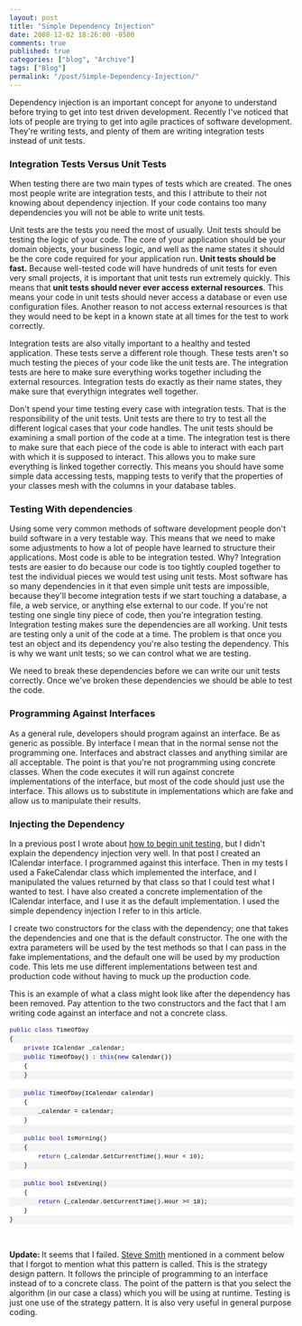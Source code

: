 ```yaml
---
layout: post
title: "Simple Dependency Injection"
date: 2008-12-02 18:26:00 -0500
comments: true
published: true
categories: ["blog", "Archive"]
tags: ["Blog"]
permalink: "/post/Simple-Dependency-Injection/"
---
```

<!-- more -->



<p>Dependency injection is an important concept for anyone to understand before trying to get into test driven development. Recently I've noticed that lots of people are trying to get into agile practices of software development. They're writing tests, and plenty of them are writing integration tests instead of unit tests.</p>
<h3>Integration Tests Versus Unit Tests</h3>
<p>When testing there are two main types of tests which are created. The ones most people write are integration tests, and this I attribute to their not knowing about dependency injection. If your code contains too many dependencies you will not be able to write unit tests.</p>
<p>Unit tests are the tests you need the most of usually. Unit tests should be testing the logic of your code. The core of your application should be your domain objects, your business logic, and well as the name states it should be the core code required for your application run. <strong>Unit tests should be fast.</strong> Because well-tested code will have hundreds of unit tests for even very small projects, it is important that unit tests run extremely quickly. This means that <strong>unit tests should never ever access external resources</strong>. This means your code in unit tests should never access a database or even use configuration files. Another reason to not access external resources is that they would need to be kept in a known state at all times for the test to work correctly.</p>
<p>Integration tests are also vitally important to a healthy and tested application. These tests serve a different role though. These tests aren't so much testing the pieces of your code like the unit tests are. The integration tests are here to make sure everything works together including the external resources. Integration tests do exactly as their name states, they make sure that everythign integrates well together.</p>
<p>Don't spend your time testing every case with integration tests. That is the responsibility of the unit tests. Unit tests are there to try to test all the different logical cases that your code handles. The unit tests should be examining a small portion of the code at a time. The integration test is there to make sure that each piece of the code is able to interact with each part with which it is supposed to interact. This allows you to make sure everything is linked together correctly. This means you should have some simple data accessing tests, mapping tests to verify that the properties of your classes mesh with the columns in your database tables.</p>
<h3>Testing With dependencies</h3>
<p>Using some very common methods of software development people don't build software in a very testable way. This means that we need to make some adjustments to how a lot of people have learned to structure their applications. Most code is able to be integration tested. Why? Integration tests are easier to do because our code is too tightly coupled together to test the individual pieces we would test using unit tests. Most software has so many dependencies in it that even simple unit tests are impossible, because they'll become integration tests if we start touching a database, a file, a web service, or anything else external to our code. If you're not testing one single tiny piece of code, then you're integration testing. Integration testing makes sure the dependencies are all working. Unit tests are testing only a unit of the code at a time. The problem is that once you test an object and its dependency you're also testing the dependency. This is why we want unit tests; so we can control what we are testing.</p>
<p>We need to break these dependencies before we can write our unit tests correctly. Once we've broken these dependencies we should be able to test the code.</p>
<h3>Programming Against Interfaces</h3>
<p>As a general rule, developers should program against an interface. Be as generic as possible. By interface I mean that in the normal sense not the programming one. Interfaces and abstract classes and anything similar are all acceptable. The point is that you're not programming using concrete classes. When the code executes it will run against concrete implementations of the interface, but most of the code should just use the interface. This allows us to substitute in implementations which are fake and allow us to manipulate their results.</p>
<h3>Injecting the Dependency</h3>
<p>In a previous post I wrote about <a href="/post/2008/11/26/Beginning-Unit-Testing.aspx" target="_blank">how to begin unit testing</a>, but I didn't explain the dependency injection very well. In that post I created an ICalendar interface. I programmed against this interface. Then in my tests I used a FakeCalendar class which implemented the interface, and I manipulated the values returned by that class so that I could test what I wanted to test. I have also created a concrete implementation of the ICalendar interface, and I use it as the default implementation. I used the simple dependency injection I refer to in this article.</p>
<p>I create two constructors for the class with the dependency; one that takes the dependencies and one that is the default constructor. The one with the extra parameters will be used by the test methods so that I can pass in the fake implementations, and the default one will be used by my production code. This lets me use different implementations between test and production code without having to muck up the production code.</p>
<p>This is an example of what a class might look like after the dependency has been removed. Pay attention to the two constructors and the fact that I am writing code against an interface and not a concrete class.</p>
<div>
<div style="font-size: 8pt; overflow: visible; width: 100%; color: black; line-height: 12pt; font-family: consolas, 'Courier New', courier, monospace; background-color: #f4f4f4; border-style: none; padding: 0px;">
<pre style="font-size: 8pt; margin: 0em; overflow: visible; width: 100%; color: black; line-height: 12pt; font-family: consolas, 'Courier New', courier, monospace; background-color: white; border-style: none; padding: 0px;"><span style="color: #0000ff">public</span> <span style="color: #0000ff">class</span> TimeOfDay</pre>
<pre style="font-size: 8pt; margin: 0em; overflow: visible; width: 100%; color: black; line-height: 12pt; font-family: consolas, 'Courier New', courier, monospace; background-color: #f4f4f4; border-style: none; padding: 0px;">{</pre>
<pre style="font-size: 8pt; margin: 0em; overflow: visible; width: 100%; color: black; line-height: 12pt; font-family: consolas, 'Courier New', courier, monospace; background-color: white; border-style: none; padding: 0px;">    <span style="color: #0000ff">private</span> ICalendar _calendar;</pre>
<pre style="font-size: 8pt; margin: 0em; overflow: visible; width: 100%; color: black; line-height: 12pt; font-family: consolas, 'Courier New', courier, monospace; background-color: #f4f4f4; border-style: none; padding: 0px;">    <span style="color: #0000ff">public</span> TimeOfDay() : <span style="color: #0000ff">this</span>(<span style="color: #0000ff">new</span> Calendar())</pre>
<pre style="font-size: 8pt; margin: 0em; overflow: visible; width: 100%; color: black; line-height: 12pt; font-family: consolas, 'Courier New', courier, monospace; background-color: white; border-style: none; padding: 0px;">    {</pre>
<pre style="font-size: 8pt; margin: 0em; overflow: visible; width: 100%; color: black; line-height: 12pt; font-family: consolas, 'Courier New', courier, monospace; background-color: #f4f4f4; border-style: none; padding: 0px;">    }</pre>
<pre style="font-size: 8pt; margin: 0em; overflow: visible; width: 100%; color: black; line-height: 12pt; font-family: consolas, 'Courier New', courier, monospace; background-color: white; border-style: none; padding: 0px;">&nbsp;</pre>
<pre style="font-size: 8pt; margin: 0em; overflow: visible; width: 100%; color: black; line-height: 12pt; font-family: consolas, 'Courier New', courier, monospace; background-color: #f4f4f4; border-style: none; padding: 0px;">    <span style="color: #0000ff">public</span> TimeOfDay(ICalendar calendar)</pre>
<pre style="font-size: 8pt; margin: 0em; overflow: visible; width: 100%; color: black; line-height: 12pt; font-family: consolas, 'Courier New', courier, monospace; background-color: white; border-style: none; padding: 0px;">    {</pre>
<pre style="font-size: 8pt; margin: 0em; overflow: visible; width: 100%; color: black; line-height: 12pt; font-family: consolas, 'Courier New', courier, monospace; background-color: #f4f4f4; border-style: none; padding: 0px;">        _calendar = calendar;</pre>
<pre style="font-size: 8pt; margin: 0em; overflow: visible; width: 100%; color: black; line-height: 12pt; font-family: consolas, 'Courier New', courier, monospace; background-color: white; border-style: none; padding: 0px;">    }</pre>
<pre style="font-size: 8pt; margin: 0em; overflow: visible; width: 100%; color: black; line-height: 12pt; font-family: consolas, 'Courier New', courier, monospace; background-color: #f4f4f4; border-style: none; padding: 0px;">&nbsp;</pre>
<pre style="font-size: 8pt; margin: 0em; overflow: visible; width: 100%; color: black; line-height: 12pt; font-family: consolas, 'Courier New', courier, monospace; background-color: white; border-style: none; padding: 0px;">    <span style="color: #0000ff">public</span> <span style="color: #0000ff">bool</span> IsMorning()</pre>
<pre style="font-size: 8pt; margin: 0em; overflow: visible; width: 100%; color: black; line-height: 12pt; font-family: consolas, 'Courier New', courier, monospace; background-color: #f4f4f4; border-style: none; padding: 0px;">    {</pre>
<pre style="font-size: 8pt; margin: 0em; overflow: visible; width: 100%; color: black; line-height: 12pt; font-family: consolas, 'Courier New', courier, monospace; background-color: white; border-style: none; padding: 0px;">        <span style="color: #0000ff">return</span> (_calendar.GetCurrentTime().Hour &lt; 10);</pre>
<pre style="font-size: 8pt; margin: 0em; overflow: visible; width: 100%; color: black; line-height: 12pt; font-family: consolas, 'Courier New', courier, monospace; background-color: #f4f4f4; border-style: none; padding: 0px;">    }</pre>
<pre style="font-size: 8pt; margin: 0em; overflow: visible; width: 100%; color: black; line-height: 12pt; font-family: consolas, 'Courier New', courier, monospace; background-color: white; border-style: none; padding: 0px;">&nbsp;</pre>
<pre style="font-size: 8pt; margin: 0em; overflow: visible; width: 100%; color: black; line-height: 12pt; font-family: consolas, 'Courier New', courier, monospace; background-color: #f4f4f4; border-style: none; padding: 0px;">    <span style="color: #0000ff">public</span> <span style="color: #0000ff">bool</span> IsEvening()</pre>
<pre style="font-size: 8pt; margin: 0em; overflow: visible; width: 100%; color: black; line-height: 12pt; font-family: consolas, 'Courier New', courier, monospace; background-color: white; border-style: none; padding: 0px;">    {</pre>
<pre style="font-size: 8pt; margin: 0em; overflow: visible; width: 100%; color: black; line-height: 12pt; font-family: consolas, 'Courier New', courier, monospace; background-color: #f4f4f4; border-style: none; padding: 0px;">        <span style="color: #0000ff">return</span> (_calendar.GetCurrentTime().Hour &gt;= 18);</pre>
<pre style="font-size: 8pt; margin: 0em; overflow: visible; width: 100%; color: black; line-height: 12pt; font-family: consolas, 'Courier New', courier, monospace; background-color: white; border-style: none; padding: 0px;">    }</pre>
<pre style="font-size: 8pt; margin: 0em; overflow: visible; width: 100%; color: black; line-height: 12pt; font-family: consolas, 'Courier New', courier, monospace; background-color: #f4f4f4; border-style: none; padding: 0px;">}</pre>
</div>
</div>
<p>&nbsp;</p>
<p><strong>Update: </strong>It seems that I failed. <a href="http://stevesmithblog.com/" target="_blank">Steve Smith</a> mentioned in a comment below that I forgot to mention what this pattern is called. This is the strategy design pattern. It follows the principle of programming to an interface instead of to a concrete class. The point of the pattern is that you select the algorithm (in our case a class) which you will be using at runtime. Testing is just one use of the strategy pattern. It is also very useful in general purpose coding.</p>
